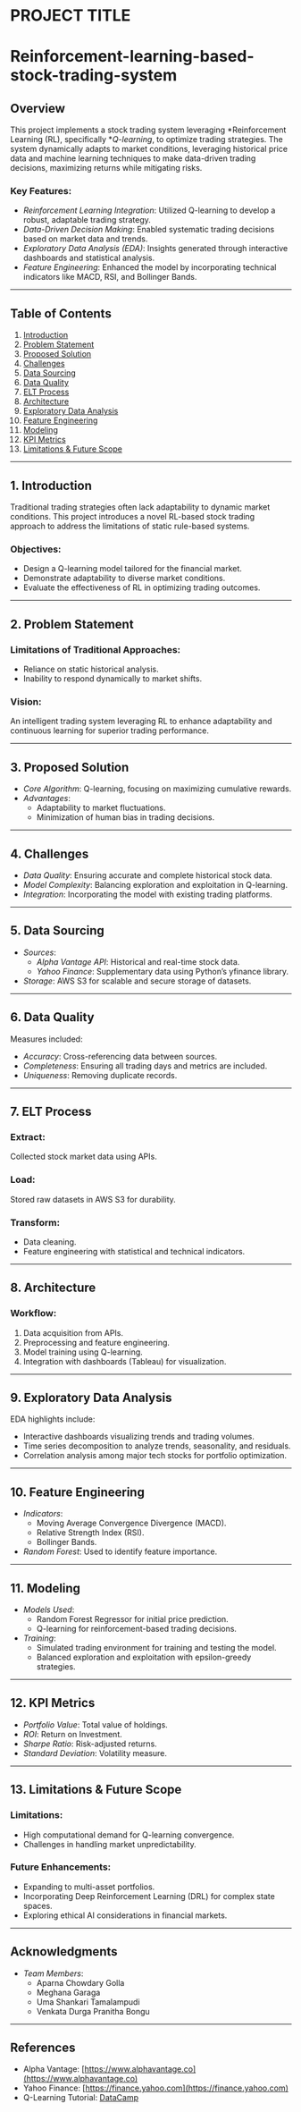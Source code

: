 # PROJECT TITLE
# Reinforcement-learning-based-stock-trading-system

## Overview
This project implements a stock trading system leveraging *Reinforcement Learning (RL), specifically **Q-learning*, to optimize trading strategies. The system dynamically adapts to market conditions, leveraging historical price data and machine learning techniques to make data-driven trading decisions, maximizing returns while mitigating risks.

### Key Features:
- *Reinforcement Learning Integration*: Utilized Q-learning to develop a robust, adaptable trading strategy.
- *Data-Driven Decision Making*: Enabled systematic trading decisions based on market data and trends.
- *Exploratory Data Analysis (EDA)*: Insights generated through interactive dashboards and statistical analysis.
- *Feature Engineering*: Enhanced the model by incorporating technical indicators like MACD, RSI, and Bollinger Bands.

---

## Table of Contents
1. [Introduction](#introduction)  
2. [Problem Statement](#problem-statement)  
3. [Proposed Solution](#proposed-solution)  
4. [Challenges](#challenges)  
5. [Data Sourcing](#data-sourcing)  
6. [Data Quality](#data-quality)  
7. [ELT Process](#elt-process)  
8. [Architecture](#architecture)  
9. [Exploratory Data Analysis](#exploratory-data-analysis)  
10. [Feature Engineering](#feature-engineering)  
11. [Modeling](#modeling)  
12. [KPI Metrics](#kpi-metrics)  
13. [Limitations & Future Scope](#limitations-future-scope)  

---

## 1. Introduction
Traditional trading strategies often lack adaptability to dynamic market conditions. This project introduces a novel RL-based stock trading approach to address the limitations of static rule-based systems.

### Objectives:
- Design a Q-learning model tailored for the financial market.
- Demonstrate adaptability to diverse market conditions.
- Evaluate the effectiveness of RL in optimizing trading outcomes.

---

## 2. Problem Statement
### Limitations of Traditional Approaches:
- Reliance on static historical analysis.
- Inability to respond dynamically to market shifts.

### Vision:
An intelligent trading system leveraging RL to enhance adaptability and continuous learning for superior trading performance.

---

## 3. Proposed Solution
- *Core Algorithm*: Q-learning, focusing on maximizing cumulative rewards.
- *Advantages*:
  - Adaptability to market fluctuations.
  - Minimization of human bias in trading decisions.

---

## 4. Challenges
- *Data Quality*: Ensuring accurate and complete historical stock data.
- *Model Complexity*: Balancing exploration and exploitation in Q-learning.
- *Integration*: Incorporating the model with existing trading platforms.

---

## 5. Data Sourcing
- *Sources*:
  - *Alpha Vantage API*: Historical and real-time stock data.
  - *Yahoo Finance*: Supplementary data using Python’s yfinance library.
- *Storage*: AWS S3 for scalable and secure storage of datasets.

---

## 6. Data Quality
Measures included:
- *Accuracy*: Cross-referencing data between sources.
- *Completeness*: Ensuring all trading days and metrics are included.
- *Uniqueness*: Removing duplicate records.

---

## 7. ELT Process
### Extract:
Collected stock market data using APIs.

### Load:
Stored raw datasets in AWS S3 for durability.

### Transform:
- Data cleaning.
- Feature engineering with statistical and technical indicators.

---

## 8. Architecture
### Workflow:
1. Data acquisition from APIs.
2. Preprocessing and feature engineering.
3. Model training using Q-learning.
4. Integration with dashboards (Tableau) for visualization.

---

## 9. Exploratory Data Analysis
EDA highlights include:
- Interactive dashboards visualizing trends and trading volumes.
- Time series decomposition to analyze trends, seasonality, and residuals.
- Correlation analysis among major tech stocks for portfolio optimization.

---

## 10. Feature Engineering
- *Indicators*:
  - Moving Average Convergence Divergence (MACD).
  - Relative Strength Index (RSI).
  - Bollinger Bands.
- *Random Forest*: Used to identify feature importance.

---

## 11. Modeling
- *Models Used*:
  - Random Forest Regressor for initial price prediction.
  - Q-learning for reinforcement-based trading decisions.
- *Training*:
  - Simulated trading environment for training and testing the model.
  - Balanced exploration and exploitation with epsilon-greedy strategies.

---

## 12. KPI Metrics
- *Portfolio Value*: Total value of holdings.
- *ROI*: Return on Investment.
- *Sharpe Ratio*: Risk-adjusted returns.
- *Standard Deviation*: Volatility measure.

---

## 13. Limitations & Future Scope
### Limitations:
- High computational demand for Q-learning convergence.
- Challenges in handling market unpredictability.

### Future Enhancements:
- Expanding to multi-asset portfolios.
- Incorporating Deep Reinforcement Learning (DRL) for complex state spaces.
- Exploring ethical AI considerations in financial markets.

---

## Acknowledgments
- *Team Members*:
  - Aparna Chowdary Golla
  - Meghana Garaga
  - Uma Shankari Tamalampudi
  - Venkata Durga Pranitha Bongu

---

## References
- Alpha Vantage: [https://www.alphavantage.co](https://www.alphavantage.co)  
- Yahoo Finance: [https://finance.yahoo.com](https://finance.yahoo.com)  
- Q-Learning Tutorial: [DataCamp](https://www.datacamp.com/tutorial/introduction-q-learning-beginner-tutorial)
